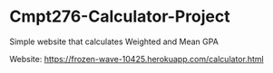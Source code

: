 # Cmpt276-Calculator-Project
Simple website that calculates Weighted and Mean GPA

Website: https://frozen-wave-10425.herokuapp.com/calculator.html
